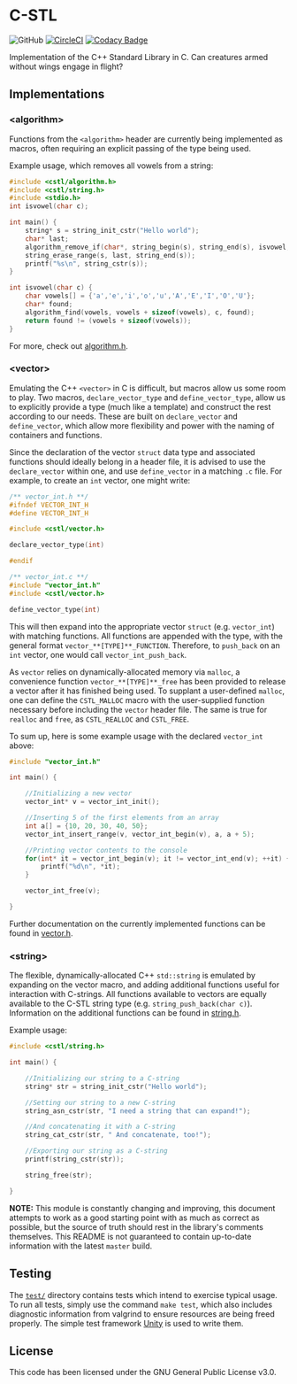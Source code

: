 # C-STL
![GitHub](https://img.shields.io/github/license/Luiserebii/C-STL?color=222)
[![CircleCI](https://circleci.com/gh/Luiserebii/C-STL.svg?style=svg)](https://circleci.com/gh/Luiserebii/C-STL)
[![Codacy Badge](https://api.codacy.com/project/badge/Grade/d864f79a239d487a97c5ed0144b9a51b)](https://www.codacy.com/manual/Luiserebii/C-STL?utm_source=github.com&amp;utm_medium=referral&amp;utm_content=Luiserebii/C-STL&amp;utm_campaign=Badge_Grade)

Implementation of the C++ Standard Library in C. Can creatures armed without wings engage in flight?

## Implementations

### \<algorithm\>

Functions from the `<algorithm>` header are currently being implemented as macros, often requiring an explicit passing of the type being used. 

Example usage, which removes all vowels from a string:
```c
#include <cstl/algorithm.h>
#include <cstl/string.h>
#include <stdio.h>
int isvowel(char c);

int main() {
    string* s = string_init_cstr("Hello world");
    char* last;
    algorithm_remove_if(char*, string_begin(s), string_end(s), isvowel, last);
    string_erase_range(s, last, string_end(s));
    printf("%s\n", string_cstr(s));
}

int isvowel(char c) {
    char vowels[] = {'a','e','i','o','u','A','E','I','O','U'};
    char* found;
    algorithm_find(vowels, vowels + sizeof(vowels), c, found);
    return found != (vowels + sizeof(vowels));
}
```

For more, check out [algorithm.h](./include/cstl/algorithm.h).

### \<vector\>

Emulating the C++ `<vector>` in C is difficult, but macros allow us some room to play. Two macros, `declare_vector_type` and `define_vector_type`, allow us to explicitly provide a type (much like a template) and construct the rest according to our needs. These are built on `declare_vector` and `define_vector`, which allow more flexibility and power with the naming of containers and functions.

Since the declaration of the vector `struct` data type and associated functions should ideally belong in a header file, it is advised to use the `declare_vector` within one, and use `define_vector` in a matching `.c` file. For example, to create an `int` vector, one might write:

```c
/** vector_int.h **/
#ifndef VECTOR_INT_H
#define VECTOR_INT_H

#include <cstl/vector.h>

declare_vector_type(int)

#endif
```
```c
/** vector_int.c **/
#include "vector_int.h"
#include <cstl/vector.h>

define_vector_type(int)
```

This will then expand into the appropriate vector `struct` (e.g. `vector_int`) with matching functions. All functions are appended with the type, with the general format `vector_**[TYPE]**_FUNCTION`. Therefore, to `push_back` on an `int` vector, one would call `vector_int_push_back`.

As `vector` relies on dynamically-allocated memory via `malloc`, a convenience function `vector_**[TYPE]**_free` has been provided to release a vector after it has finished being used. To supplant a user-defined `malloc`, one can define the `CSTL_MALLOC` macro with the user-supplied function necessary before including the `vector` header file. The same is true for `realloc` and `free`, as `CSTL_REALLOC` and `CSTL_FREE`.

To sum up, here is some example usage with the declared `vector_int` above:
```c
#include "vector_int.h"

int main() {

    //Initializing a new vector
    vector_int* v = vector_int_init();

    //Inserting 5 of the first elements from an array
    int a[] = {10, 20, 30, 40, 50};
    vector_int_insert_range(v, vector_int_begin(v), a, a + 5);

    //Printing vector contents to the console
    for(int* it = vector_int_begin(v); it != vector_int_end(v); ++it) {
        printf("%d\n", *it);
    }

    vector_int_free(v);

}
```
Further documentation on the currently implemented functions can be found in [vector.h](./cstl/include/vector.h).

### \<string\>

The flexible, dynamically-allocated C++ `std::string` is emulated by expanding on the vector macro, and adding additional functions useful for interaction with C-strings. All functions available to vectors are equally available to the C-STL string type (e.g. `string_push_back(char c)`). Information on the additional functions can be found in [string.h](./include/cstl/string.h).

Example usage:
```c
#include <cstl/string.h>

int main() {

    //Initializing our string to a C-string
    string* str = string_init_cstr("Hello world");

    //Setting our string to a new C-string
    string_asn_cstr(str, "I need a string that can expand!");

    //And concatenating it with a C-string
    string_cat_cstr(str, " And concatenate, too!");

    //Exporting our string as a C-string
    printf(string_cstr(str));

    string_free(str);

}
```

**NOTE:** This module is constantly changing and improving, this document attempts to work as a good starting point with as much as correct as possible, but the source of truth should rest in the library's comments themselves. This README is not guaranteed to contain up-to-date information with the latest `master` build.

## Testing
The [`test/`](test) directory contains tests which intend to exercise typical usage. To run all tests, simply use the command `make test`, which also includes diagnostic information from valgrind to ensure resources are being freed properly. The simple test framework [Unity](https://github.com/ThrowTheSwitch/Unity) is used to write them.

## License
This code has been licensed under the GNU General Public License v3.0.
